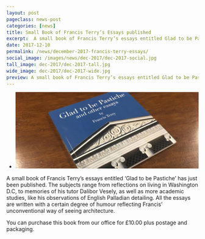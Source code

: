 ```yaml
---
layout: post
pageclass: news-post
categories: [news]
title: Small Book of Francis Terry’s Essays published
excerpt:  A small book of Francis Terry’s essays entitled Glad to be Pastiche has just been published. All the essays are written with a certain degree of humour reflecting Francis’ unconventional way of seeing architecture. 
date: 2017-12-10
permalink: /news/december-2017-francis-terry-essays/
social_image: /images/news/dec-2017/dec-2017-social.jpg
tall_image: dec-2017/dec-2017-tall.jpg
wide_image: dec-2017/dec-2017-wide.jpg
preview: A small book of Francis Terry’s essays entitled Glad to be Pastiche has just been published. All the essays are written with a certain degree of humour reflecting Francis’ unconventional way of seeing architecture.
---
```

<ul class="list">
	<li class="full">
		<a class="fancybox" rel="group" href="/images/news/dec-2017/glad-to-be-pastiche.jpg" title="Glad to be Pastiche">
			<img src="/images/news/dec-2017/thumbs/glad-to-be-pastiche.jpg" alt="Glad to be Pastiche">
		</a>
	</li>
</ul>
<p>
	A small book of Francis Terry’s essays entitled ‘Glad to be Pastiche’  has just been published. The subjects range from reflections on living in Washington D.C, to memories of his tutor Dalibor Vesely, as well as more academic studies, like his observations of English Palladian detailing. All the essays are written with a certain degree of humour reflecting Francis’ unconventional way of seeing architecture. 
</p><p>
	You can purchase this book from our office for £10.00 plus postage and packaging.
</p>
